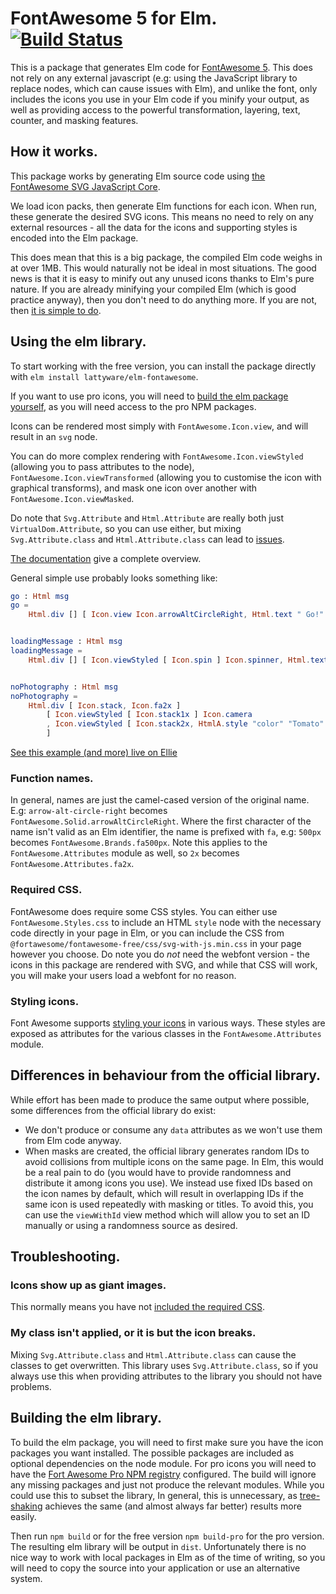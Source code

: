 # FontAwesome 5 for Elm. [![Build Status](https://travis-ci.org/Lattyware/elm-fontawesome.svg?branch=master)](https://travis-ci.org/Lattyware/elm-fontawesome)

This is a package that generates Elm code for [FontAwesome 5][fa]. This does not rely on any external 
javascript (e.g: using the JavaScript library to replace nodes, which can cause issues with Elm), and unlike the font, 
only includes the icons you use in your Elm code if you minify your output, as well as providing access to the powerful 
transformation, layering, text, counter, and masking features.

[fa]: https://fontawesome.com/

## How it works.

This package works by generating Elm source code using [the FontAwesome SVG JavaScript Core][fa-core].

We load icon packs, then generate Elm functions for each icon. When run, these generate the desired SVG icons. This 
means no need to rely on any external resources - all the data for the icons and supporting styles is encoded into 
the Elm package.

This does mean that this is a big package, the compiled Elm code weighs in at over 1MB. This would naturally not be 
ideal in most situations. The good news is that it is easy to minify out any unused icons thanks to Elm's pure nature.
If you are already minifying your compiled Elm (which is good practice anyway), then you don't need to do anything 
more. If you are not, then [it is simple to do][minification].

[fa-core]: https://fontawesome.com/how-to-use/on-the-web/advanced/svg-javascript-core
[minification]: https://guide.elm-lang.org/optimization/asset_size.html

## Using the elm library.

To start working with the free version, you can install the package directly with 
`elm install lattyware/elm-fontawesome`.

If you want to use pro icons, you will need to [build the elm package yourself](#building-the-elm-library), as you will 
need access to the pro NPM packages.

Icons can be rendered most simply with `FontAwesome.Icon.view`, and will result in an `svg` node. 

You can do more complex rendering with `FontAwesome.Icon.viewStyled` (allowing you to pass attributes to the node), 
`FontAwesome.Icon.viewTransformed` (allowing you to customise the icon with graphical transforms), and mask one icon 
over another with `FontAwesome.Icon.viewMasked`.

Do note that `Svg.Attribute` and `Html.Attribute` are really both just `VirtualDom.Attribute`, so you can use either, 
but mixing `Svg.Attribute.class` and `Html.Attribute.class` can lead to 
[issues](#my-class-isnt-applied-or-it-is-but-the-icon-breaks).

[The documentation][docs] give a complete overview.

General simple use probably looks something like:

```elm
go : Html msg
go =
    Html.div [] [ Icon.view Icon.arrowAltCircleRight, Html.text " Go!" ]


loadingMessage : Html msg
loadingMessage =
    Html.div [] [ Icon.viewStyled [ Icon.spin ] Icon.spinner, Html.text " Loading..." ]


noPhotography : Html msg
noPhotography =
    Html.div [ Icon.stack, Icon.fa2x ]
        [ Icon.viewStyled [ Icon.stack1x ] Icon.camera
        , Icon.viewStyled [ Icon.stack2x, HtmlA.style "color" "Tomato" ] Icon.ban
        ]
```

[See this example (and more) live on Ellie][ellie]

[ellie]: https://ellie-app.com/3ZtKDMcTT9za1
[docs]: https://package.elm-lang.org/packages/lattyware/elm-fontawesome/latest/

### Function names.

In general, names are just the camel-cased version of the original name. E.g: `arrow-alt-circle-right` becomes 
`FontAwesome.Solid.arrowAltCircleRight`. Where the first character of the name isn't valid as an Elm identifier, the 
name is prefixed with `fa`, e.g: `500px` becomes `FontAwesome.Brands.fa500px`. Note this applies to the 
`FontAwesome.Attributes` module as well, so `2x` becomes `FontAwesome.Attributes.fa2x`. 

### Required CSS.

FontAwesome does require some CSS styles. You can either use `FontAwesome.Styles.css` to include an HTML `style` node 
with the necessary code directly in your page in Elm, or you can include the CSS from 
`@fortawesome/fontawesome-free/css/svg-with-js.min.css` in your page however you choose. Do note you do *not* need the 
webfont version - the icons in this package are rendered with SVG, and while that CSS will work, you will make your 
users load a webfont for no reason.

### Styling icons.

Font Awesome supports [styling your icons][styling] in various ways. These styles are exposed as attributes for the 
various classes in the `FontAwesome.Attributes` module.

[styling]: https://fontawesome.com/how-to-use/on-the-web/styling

## Differences in behaviour from the official library.

While effort has been made to produce the same output where possible, some differences from the official library do 
exist:

  * We don't produce or consume any `data` attributes as we won't use them from Elm code anyway.
  * When masks are created, the official library generates random IDs to avoid collisions from multiple icons on the 
  same page. In Elm, this would be a real pain to do (you would have to provide randomness and distribute it among 
  icons you use). We instead use fixed IDs based on the icon names by default, which will result in overlapping IDs 
  if the same icon is used repeatedly with masking or titles. To avoid this, you can use the `viewWithId` view method
  which will allow you to set an ID manually or using a randomness source as desired.

## Troubleshooting.

### Icons show up as giant images.

This normally means you have not [included the required CSS](#required-css).

### My class isn't applied, or it is but the icon breaks.

Mixing `Svg.Attribute.class` and `Html.Attribute.class` can cause the classes to get overwritten. This library uses 
`Svg.Attribute.class`, so if you always use this when providing attributes to the library you should not have problems. 

## Building the elm library.

To build the elm package, you will need to first make sure you have the icon packages you want installed.
The possible packages are included as optional dependencies on the node module. For pro icons you will need to have the 
[Fort Awesome Pro NPM registry][pro-npm] configured.
The build will ignore any missing packages and just not produce the relevant modules. While you could use this to 
subset the library, In general, this is unnecessary, as [tree-shaking][minification] achieves the same (and almost 
always far better) results more easily.

Then run `npm build` or for the free version `npm build-pro` for the pro version. The resulting elm library will be 
output in `dist`. Unfortunately there is no nice way to work with local packages in Elm as of the time of writing, so
you will need to copy the source into your application or use an alternative system.

[pro-npm]: https://fontawesome.com/how-to-use/on-the-web/setup/using-package-managers#installing-pro
